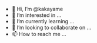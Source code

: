 - 👋 Hi, I’m @kakayame
- 👀 I’m interested in ...
- 🌱 I’m currently learning ...
- 💞️ I’m looking to collaborate on ...
- 📫 How to reach me ...

<!---
kakayame/kakayame is a ✨ special ✨ repository because its `README.md` (this file) appears on your GitHub profile.
You can click the Preview link to take a look at your changes.
--->
